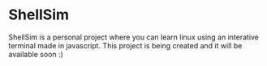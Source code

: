 # ShellSim
ShellSim is a personal project where you can learn linux using an interative terminal made in javascript. This project is being created and it will be available soon :)
